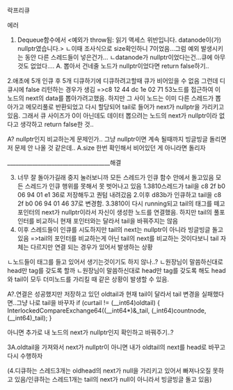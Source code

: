 락프리큐

에러
1. Dequeue함수에서 <예외가 throw됨: 읽기 액세스 위반입니다.
datanode이(가) nullptr였습니다.>
ㄴ이때 조사식으로 size확인하니 7이었음...그럼 예외 발생시키는 동안 다른 스레드들이 넣은건가...
ㄴdatanode가 nullptr이었다는건...큐에 아무것도 없었다....
A. 뽑아서 건네줄 노드가 nullptr이었다면 return false하기..

2.애초에 5개 인큐 후 5개 디큐하기에 디큐하려고할때 큐가 비어있을 수 없음
그런데 디큐시에 false 리턴하는 경우가 생김
=>c8 12 44 dc 1e 02 71 53노드를 접근하여 이 노드의 next의 data를 뽑아가려고했음.
하지만 그 사이 노드는 이미 다른 스레드가 뽑아가고 메모리풀로 반환되었고 다시 할당되어 tail로 들어가 next가 nullptr을 가리키고 있음.
그래서 큐 사이즈가 0이 아닌데도 데이터 뽑으려는 노드의 next가 nullptr이라 없다고 생각하고 return false한 것..

A? nullptr인지 비교하는게 문제인가..
그냥 nullptr이면 계속 될때까지 빙글빙글 돌리면 저 문제 안 나올 것 같은데..
A.size 한번 확인해서 비어있던 게 아니라면 돌리자

_____________________________________해결

3. 너무 잘 돌아가길래 중지 눌러보니까 모든 스레드가 인큐 함수 안에서 돌고있음
모든 스레드가 인큐 행위를 못해서 못 벗어나고 있음
1.3810스레드가 tail을 c8 2f b0 06 94 01 e1 36로 저장해두고 퀀텀 내려갔음
2.이후 d83b가 인큐하고 tail을 c8 2f b0 06 94 01 46 37로 변경함.
3.3810이 다시 running되고 tail의 태그를 떼고 포인터의 next가 nullptr이라서 자신이 생성한 노드를 연결했음. 하지만 tail의 풀포인터를 비교하니 현재 포인터와는 달라서 tail을 바꿔주지는 않음
4. 이후 스레드들이 인큐를 시도하지만 tail의 next는 nullptr이 아니라 빙글빙글 돌고있음
=>tail의 포인터를 비교하는게 아닌 tail의 next를 비교하는 것이다보니 tail 자체는 다르지만 연결 되는 경우가 있어서 발생하는 상황

ㄴ노드들이 태그를 들고 있어서 생기는것이기도 하지 않나..?
ㄴ원장님이 말씀하신대로 head만 tag를 갖도록 할까
ㄴ원장님이 말씀하신대로 head만 tag를 갖도록 해도 head와 tail이 모두 더미노드를 가리킬 때 같은 상황이 발생할 수 있음.

A?.연결은 성공했지만 저장하고 있던 oldtail과 현재 tail이 달라서 tail 변경을 실패했다면..그냥 나로 tail을 바꾸자
		if (curtail != (__int64)oldtail)
		{
			InterlockedCompareExchange64((__int64*)&_tail, (_int64)countnode, (__int64)_tail);
		}

아니면 추가로 내 노드의 next가 nullptr인지 확인하고 바꿔주기..?

3A.oldtail을 가져와서 next가 nullptr이 아니면 내가 oldtail의 next를 head로 바꾸고 다시 수행하자


(4.디큐하는 스레드3개는 oldhead의 next가 null을 가리키고 있어서 빠져나오질 못하고 있음/인큐하는 스레드1개는 tail의 next가 null이 아니라서 빙글빙글 돌고 있음)

